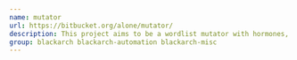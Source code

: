 ```yaml
---
name: mutator
url: https://bitbucket.org/alone/mutator/
description: This project aims to be a wordlist mutator with hormones, which means that some mutations will be applied to the result of the ones that have been already done, resulting in something like: corporation -> C0rp0r4t10n_2012 URL : https://bitbucket.
group: blackarch blackarch-automation blackarch-misc
---
```

